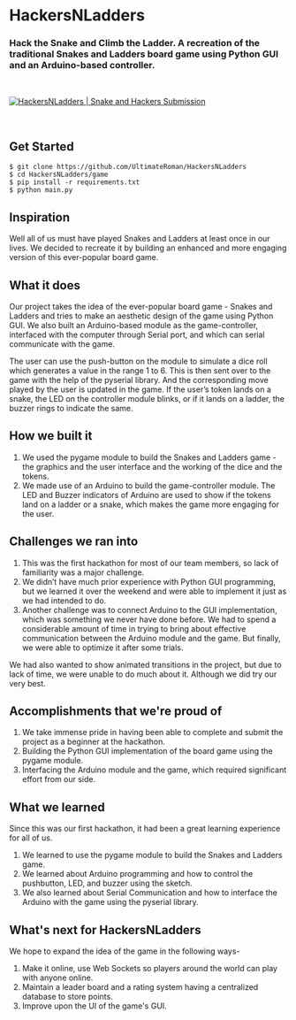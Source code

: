 # HackersNLadders

### Hack the Snake and Climb the Ladder. A recreation of the traditional Snakes and Ladders board game using Python GUI and an Arduino-based controller.

<br/>

[![HackersNLadders | Snake and Hackers Submission](http://img.youtube.com/vi/CDHZYz8FfaM/0.jpg)](http://www.youtube.com/watch?v=CDHZYz8FfaM "HackersNLadders | Snake and Hackers Submission")

<br/>

## Get Started

~~~
$ git clone https://github.com/UltimateRoman/HackersNLadders
$ cd HackersNLadders/game
$ pip install -r requirements.txt
$ python main.py
~~~


## Inspiration

Well all of us must have played Snakes and Ladders at least once in our lives. We decided to recreate it by building an enhanced and more engaging version of this ever-popular board game.

## What it does

Our project takes the idea of the ever-popular board game - Snakes and Ladders and tries to make an aesthetic design of the game using Python GUI. We also built an Arduino-based module as the game-controller, interfaced with the computer through Serial port, and which can serial communicate with the game.

The user can use the push-button on the module to simulate a dice roll which generates a value in the range 1 to 6. This is then sent over to the game with the help of the pyserial library. And the corresponding move played by the user is updated in the game. If the user’s token lands on a snake, the LED on the controller module blinks, or if it lands on a ladder, the buzzer rings to indicate the same.

## How we built it

1. We used the pygame module to build the Snakes and Ladders game - the graphics and the user interface and the working of the dice and the tokens.
2. We made use of an Arduino to build the game-controller module. The LED and Buzzer indicators of Arduino are used to show if the tokens land on a ladder or a snake, which makes the game more engaging for the user.


## Challenges we ran into

1. This was the first hackathon for most of our team members, so lack of familiarity was a major challenge. 
2. We didn’t have much prior experience with Python GUI programming, but we learned it over the weekend and were able to implement it just as we had intended to do.
3. Another challenge was to connect Arduino to the GUI implementation, which was something we never have done before. We had to spend a considerable amount of time in trying to bring about effective communication between the Arduino module and the game. But finally, we were able to optimize it after some trials.

We had also wanted to show animated transitions in the project, but due to lack of time, we were unable to do much about it. Although we did try our very best.


## Accomplishments that we're proud of

1. We take immense pride in having been able to complete and submit the project as a beginner at the hackathon.
2. Building the Python GUI implementation of the board game using the pygame module.
3. Interfacing the Arduino module and the game, which required significant effort from our side.

## What we learned

Since this was our first hackathon, it had been a great learning experience for all of us.

1. We learned to use the pygame module to build the Snakes and Ladders game.
2. We learned about Arduino programming and how to control the pushbutton, LED, and buzzer using the sketch.
3. We also learned about Serial Communication and how to interface the Arduino with the game using the pyserial library.


## What's next for HackersNLadders

We hope to expand the idea of the game in the following ways-

1. Make it online, use Web Sockets so players around the world can play with anyone online.
2. Maintain a leader board and a rating system having a centralized database to store points.
3. Improve upon the UI of the game's GUI.
